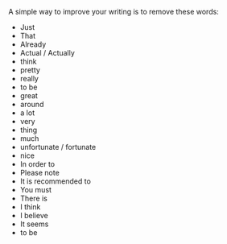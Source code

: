 A simple way to improve your writing is to remove these words:
- Just
- That
- Already
- Actual / Actually
- think
- pretty
- really
- to be
- great
- around
- a lot
- very
- thing
- much
- unfortunate / fortunate
- nice
- In order to
- Please note
- It is recommended to
- You must
- There is
- I think 
- I believe
- It seems
- to be